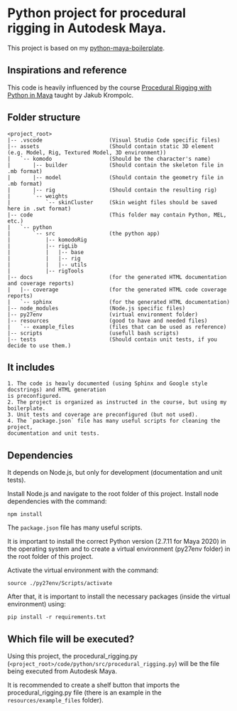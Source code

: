 # Python project for procedural rigging in Autodesk Maya.

This project is based on my [python-maya-boilerplate](https://github.com/leonardpin-br/python-maya-boilerplate).

## Inspirations and reference
This code is heavily influenced by the course
[Procedural Rigging with Python in Maya](https://www.pluralsight.com/courses/procedural-rigging-python-maya-2283)
taught by Jakub Krompolc.

## Folder structure
```
<project_root>
|-- .vscode                     (Visual Studio Code specific files)
|-- assets                      (Should contain static 3D element (e.g. Model, Rig, Textured Model, 3D environment))
|   `-- komodo                  (Should be the character's name)
|       |-- builder             (Should contain the skeleton file in .mb format)
|       |-- model               (Should contain the geometry file in .mb format)
|       |-- rig                 (Should contain the resulting rig)
|       `-- weights
|           `-- skinCluster     (Skin weight files should be saved here in .swt format)
|-- code                        (This folder may contain Python, MEL, etc.)
|   `-- python
|       `-- src                 (the python app)
|           |-- komodoRig
|           |-- rigLib
|           |   |-- base
|           |   |-- rig
|           |   |-- utils
|           |-- rigTools
|-- docs                        (for the generated HTML documentation and coverage reports)
|   |-- coverage                (for the generated HTML code coverage reports)
|   `-- sphinx                  (for the generated HTML documentation)
|-- node_modules                (Node.js specific files)
|-- py27env                     (virtual environment folder)
|-- resources                   (good to have and needed files)
|   `-- example_files           (files that can be used as reference)
|-- scripts                     (usefull bash scripts)
|-- tests                       (Should contain unit tests, if you decide to use them.)

```

## It includes
    1. The code is heavly documented (using Sphinx and Google style docstrings) and HTML generation
    is preconfigured.
    2. The project is organized as instructed in the course, but using my boilerplate.
    3. Unit tests and coverage are preconfigured (but not used).
    4. The `package.json` file has many useful scripts for cleaning the project,
    documentation and unit tests.

## Dependencies
It depends on Node.js, but only for development (documentation and unit tests).

Install Node.js and navigate to the root folder of this project. Install node
dependencies with the command:
```
npm install
```

The `package.json` file has many useful scripts.

It is important to install the correct Python version (2.7.11 for Maya 2020)
in the operating system and to create a virtual environment (py27env folder)
in the root folder of this project.

Activate the virtual environment with the command:
```
source ./py27env/Scripts/activate
```

After that, it is important to install the necessary packages (inside the virtual
environment) using:
```
pip install -r requirements.txt
```

## Which file will be executed?
Using this project, the procedural_rigging.py (``<project_root>/code/python/src/procedural_rigging.py``) will be
the file being executed from Autodesk Maya.

It is recommended to create a shelf button that imports the procedural_rigging.py file (there is
an example in the ``resources/example_files`` folder).
